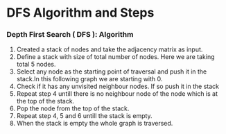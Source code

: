 # DFS Algorithm and Steps 

### Depth First Search ( DFS ): Algorithm
<ol>
  <li>Created a stack of nodes and take the adjacency matrix as input.</li>
  <li>Define a stack with size of total number of nodes. Here we are taking total 5 nodes.</li>
  <li>Select any node as the starting point of traversal and push it in the stack.In this following graph we are starting with 0.</li>
  <li>Check if it has any unvisited neighbour nodes. If so push it in the stack</li>
  <li>Repeat step 4 untill there is no neighbour node of the node which is at the top of the stack.</li>
  <li>Pop the node from the top of the stack.</li>
  <li>Repeat step 4, 5 and 6 untill the stack is empty.</li>
  <li>When the stack is empty the whole graph is traversed.</li>
</ol>
